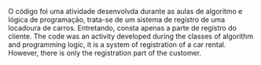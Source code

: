 O código foi uma atividade desenvolvda durante as aulas de algoritmo e lógica de programação, trata-se de um sistema de registro de uma locadoura de carros. Entretando, consta apenas a parte de registro do cliente.
The code was an activity developed during the classes of algorithm and programming logic, it is a system of registration of a car rental. However, there is only the registration part of the customer.
